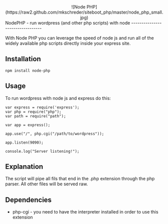 <center>![Node PHP](https://raw2.github.com/mkschreder/siteboot_php/master/node_php_small.jpg)</center>
NodePHP - run wordpress (and other php scripts) with node
---------------------------------

With Node PHP you can leverage the speed of node js and run all of the widely available php scripts directly inside your express site. 

Installation
------------

	npm install node-php
	
Usage
-----

To run wordpress with node js and express do this: 

	var express = require('express');
	var php = require("php"); 
	var path = require("path"); 
	
	var app = express();
	
	app.use("/", php.cgi("/path/to/wordpress")); 

	app.listen(9090);

	console.log("Server listening!"); 

Explanation
-----------

The script will pipe all fils that end in the .php extension through the php parser. All other files will be served raw. 

Dependencies
------------

* php-cgi - you need to have the interpreter installed in order to use this extension
